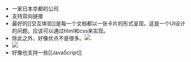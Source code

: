 - 一家日本京都的公司
- 支持双向链接
- 最好的[[交互体验]]是每一个文档都以一张卡片的形式呈现。这是一个UI设计的问题。应该可以通过html和css来实现。
- 除此之外，好像优点不是很多。![](https://firebasestorage.googleapis.com/v0/b/firescript-577a2.appspot.com/o/imgs%2Fapp%2Fxinyiheng%2FTvcH91WHIT.png?alt=media&token=19f28906-78b0-49a4-a910-8ae53f50583f)
- ![](https://firebasestorage.googleapis.com/v0/b/firescript-577a2.appspot.com/o/imgs%2Fapp%2Fxinyiheng%2FcdCiegkBjB.png?alt=media&token=a283ed83-edf2-47f7-8cac-3b395d078918)
- 好像也支持一些[[JavaScript]]
